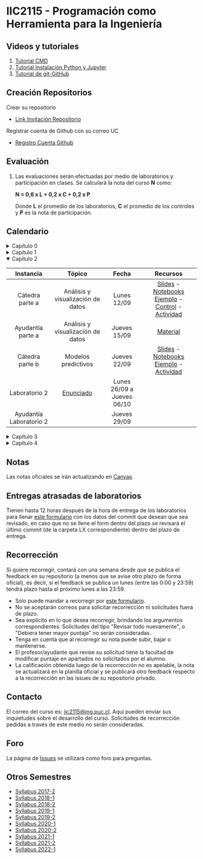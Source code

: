 # IIC2115 - Programación como Herramienta para la Ingeniería

## Videos y tutoriales

1. [Tutorial CMD](https://www.youtube.com/watch?v=qgFmMU6Pukc) 
1. [Tutorial Instalación Python y Jupyter](https://www.youtube.com/watch?v=FxHoi_ZRV4s) 
1. [Tutorial de git-GitHub](https://youtu.be/4WTjx_Rw65A)

## Creación Repositorios
Crear su repositorio
- [Link Invitación Repositorio](https://classroom.github.com/a/huqVZwK0)

Registrar cuenta de Github con su correo UC
- [Registro Cuenta Github](https://docs.google.com/forms/d/e/1FAIpQLSduAa0RQI5K-cAMf2HkFAAWIB1p7WhJknzw8_7icdkEBIVYBg/viewform?usp=sf_link)

## Evaluación

1. Las evaluaciones serán efectuadas por medio de laboratorios y participación en clases. Se calculará la nota del curso **N** como:

    **N = 0,6 x L + 0,2 x C + 0,2 x P**

    Donde **L** el promedio de los laboratorios, **C** el promedio de los controles y **P** es la nota de participación.


## Calendario 

<details>
   
<summary>Capítulo 0</summary>

| Instancia | Fecha         | Recursos |
| :-:       | :-:           | :-:      |
| Cátedra   | Lunes 08/08  | [Slides](/Material%20de%20clases/00%20-%20Introducción.pdf) [Notebooks Ejemplo](/Material%20de%20clases/notebooks_tutorial.ipynb) |
   
</details>


<details>
<summary>Capítulo 1</summary>

| Instancia         | Tópico               | Fecha        | Recursos |
| :-:               | :-:                  | :-:          | :-:      |
| Cátedra parte a   | Fundamentos de OOP   | Jueves 18/08  | [Slides](/Material%20de%20clases/Cap%C3%ADtulo%201/Parte%20A/01%20-%20Fundamentos%20de%20OOP.pdf) - [Notebooks Ejemplo](/Material%20de%20clases/Cap%C3%ADtulo%201/Parte%20A/Notebooks%20Ejemplo/) - [Actividad](/Material%20de%20clases/Cap%C3%ADtulo%201/Parte%20A/Actividades/Actividad%20C1a.pdf)|
| Cátedra parte b   | Estructuras de datos | Lunes 22/08   | [Slides](/Material%20de%20clases/Cap%C3%ADtulo%201/Parte%20B/02%20-%20Estructuras%20de%20datos.pdf) - [Notebooks Ejemplo](/Material%20de%20clases/Cap%C3%ADtulo%201/Parte%20B/Notebooks%20Ejemplo/) - [Control](https://docs.google.com/forms/d/e/1FAIpQLSf6v0fdKlfBuE5tHWHgsx36nNdwSONHlADRqHlvFpsbjCbGzA/viewform?usp=sf_link) - [Actividad]() |
| Ayudantía parte b | Estructuras de datos | Jueves 25/08 | [Material](/Ayudant%C3%ADas/Cap%C3%ADtulo%201%20-%20Ayudant%C3%ADa%20parte%20B/) | 
| Laboratorio 1     |                      | Lunes 29/09 a Jueves 08/09 | [Enunciado](/Laboratorios/L1/L1.pdf) |
| Ayudantía Laboratorio 1 |                | Jueves 01/09 | [Material](/Ayudant%C3%ADas/Cap%C3%ADtulo%201%20-%20Ayudant%C3%ADa%20Laboratorio%201/AY2.ipynb) | 
</details>


<details open>
<summary>Capítulo 2</summary>
   
| Instancia         | Tópico                            | Fecha        | Recursos |
| :-:               | :-:                               | :-:          | :-:      |
| Cátedra parte a   | Análisis y visualización de datos | Lunes 12/09  | [Slides](Material%20de%20clases/Cap%C3%ADtulo%202/Parte%20A/01%20-%20Exploraci%C3%B3n%2C%20limpieza%20y%20depuraci%C3%B3n%20de%20datos.pdf) - [Notebooks Ejemplo](Material%20de%20clases/Cap%C3%ADtulo%202/Parte%20A/Notebooks%20Ejemplo/) - [Control](https://docs.google.com/forms/d/e/1FAIpQLSfpE-atJyvzRFlTYT8JToHrNSBiZXsgE_-3IYyRI-tPOFcBEw/viewform?usp=sf_link) - [Actividad](Material%20de%20clases/Cap%C3%ADtulo%202/Parte%20A/Actividad/) |
| Ayudantía parte a | Análisis y visualización de datos | Jueves 15/09 | [Material](/Ayudant%C3%ADas/Capitulo%202%20-%20Ayudant%C3%ADa%20A/)  |
| Cátedra parte b   | Modelos predictivos               | Jueves 22/09 | [Slides](/Material%20de%20clases/Cap%C3%ADtulo%202/Parte%20B/02%20-%20Modelos%20predictivos%20con%20ML.pdf) - [Notebooks Ejemplo](/Material%20de%20clases/Cap%C3%ADtulo%202/Parte%20B/Notebooks%20Ejemplo/) - [Actividad](/Material%20de%20clases/Cap%C3%ADtulo%202/Parte%20B/Actividad/) | 
| Laboratorio 2     |       [Enunciado](/Laboratorios/L2/L2.pdf)                            | Lunes 26/09 a Jueves 06/10 |  |
| Ayudantía Laboratorio 2 |                             | Jueves 29/09 |  |
</details>


<details>
<summary>Capítulo 3</summary>
   
| Instancia         | Tópico                    | Fecha        | Recursos |
| :-:               | :-:                       | :-:          | :-:      |
| Cátedra parte a   | Datos geoespaciales y SIG | Jueves 13/10 | |
| Cátedra parte b   | Uso de redes/grafos       | Lunes 17/10  | |
| Ayudantía parte b | Uso de redes/grafos       | Jueves 20/10 | | 
| Laboratorio 3     |                           | Lunes 24/10 a Jueves 03/11 | |
| Ayudantía Laboratorio 3 |                     | Jueves 27/10 | |
</details>

<details>
<summary>Capítulo 4</summary>

| Instancia         | Tópico                      | Fecha        | Recursos |
| :-:               | :-:                         | :-:          | :-: |
| Cátedra parte a   | Bases de datos relacionales | Lunes 07/11  | |
| Ayudantía parte a | Bases de datos relacionales | Jueves 10/11 | | 
| Cátedra parte b   | Consultas en SQL            | Lunes 14/11  | |
| Ayudantía parte b | Consultas en SQL            | Jueves 17/11 | | 
| Laboratorio 4     |                             | Lunes 21/11 a Jueves 01/12 | |
| Ayudantía Laboratorio 4 |                       | Jueves 24/10 | |
</details>


## Notas
Las notas oficiales se irán actualizando en [Canvas](https://cursos.canvas.uc.cl/).


## Entregas atrasadas de laboratorios
Tienen hasta 12 horas después de la hora de entrega de los laboratorios para llenar [este formulario](https://docs.google.com/forms/d/e/1FAIpQLSfys1xbOaOnoJkxLMMy0BlwnYk2SHW6SKqHfgKYFTCxSXCS4w/viewform?usp=sf_link) con los datos del commit que desean que sea revisado, en caso que no se llene el form dentro del plazo se revisará el último commit (de la carpeta LX correspondiente) dentro del plazo de entrega.


## Recorrección

Si quiere recorregir, contará con una semana desde que se publica el feedback en su repositorio (a menos que se avise otro plazo de forma oficial), es decir, si el feedback se publica un lunes (entre las 0:00 y 23:59) tendrá plazo hasta el próximo lunes a las 23:59.
* Solo puede mandar a recorregir por [este formulario](https://docs.google.com/forms/d/e/1FAIpQLSeLUVL0UQ55XVLLaa8XbBhmQHlcYV4qqq32Azz_oQqgdv9N9Q/viewform?usp=sf_link).
* No se aceptarán correos para solicitar recorrección ni solicitudes fuera de plazo.
* Sea explícito en lo que desea recorregir, brindando los argumentos correspondientes. Solicitudes del tipo "Revisar todo nuevamente", o "Debiera tener mayor puntaje" no serán consideradas.
* Tenga en cuenta que al recorregir su nota puede subir, bajar o mantenerse.
* El profesor/ayudante que revise su solicitud tiene la facultad de modificar puntaje en apartados no solicitados por el alumno. 
* La calificación obtenida luego de la recorrección no es apelable, la nota se actualizará en la planilla oficial y se publicará otro feedback respecto a la recorrección en las issues de su repositorio privado.

## Contacto

El correo del curso es: iic2115@ing.puc.cl. Aquí pueden enviar sus inquietudes sobre el desarrollo del curso. Solicitudes de recorrección pedidas a través de este medio no serán consideradas.

## Foro

La página de [Issues](../../issues) se utilizará como foro para preguntas.

## Otros Semestres

* [Syllabus 2017-2](https://github.com/IIC2115/Syllabus-2017-2)
* [Syllabus 2018-1](https://github.com/IIC2115/Syllabus-2018-1)
* [Syllabus 2018-2](https://github.com/IIC2115/Syllabus-2018-2)
* [Syllabus 2019-1](https://github.com/IIC2115/Syllabus-2019-1)
* [Syllabus 2019-2](https://github.com/IIC2115/Syllabus-2019-2)
* [Syllabus 2020-1](https://github.com/IIC2115/Syllabus-2020-1)
* [Syllabus 2020-2](https://github.com/IIC2115/Syllabus-2020-2)
* [Syllabus 2021-1](https://github.com/IIC2115/Syllabus-2021-1)
* [Syllabus 2021-2](https://github.com/IIC2115/Syllabus-2021-2)
* [Syllabus 2022-1](https://github.com/IIC2115/Syllabus-2022-1)
